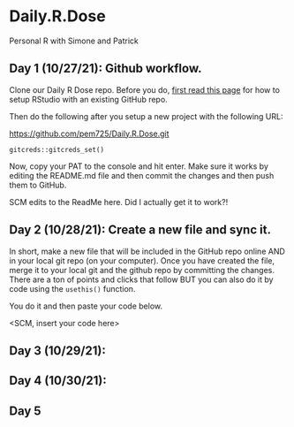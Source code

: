 # Daily.R.Dose
Personal R with Simone and Patrick

## Day 1 (10/27/21):  Github workflow.  

Clone our Daily R Dose repo.  Before you do, [first read this page](https://happygitwithr.com/new-github-first.html) for how to setup RStudio with an existing GitHub repo.

Then do the following after you setup a new project with the following URL:

https://github.com/pem725/Daily.R.Dose.git

`gitcreds::gitcreds_set()`

Now, copy your PAT to the console and hit enter.  Make sure it works by editing the README.md file and then commit the changes and then push them to GitHub.

SCM edits to the ReadMe here. Did I actually get it to work?!


## Day 2 (10/28/21):  Create a new file and sync it.

In short, make a new file that will be included in the GitHub repo online AND in your local git repo (on your computer).  Once you have created the file, merge it to your local git and the github repo by committing the changes.  There are a ton of points and clicks that follow BUT you can also do it by code using the `usethis()` function.  

You do it and then paste your code below.

<SCM, insert your code here>

## Day 3 (10/29/21):

## Day 4 (10/30/21):

## Day 5 


